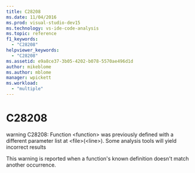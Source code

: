 ```yaml
---
title: C28208
ms.date: 11/04/2016
ms.prod: visual-studio-dev15
ms.technology: vs-ide-code-analysis
ms.topic: reference
f1_keywords:
  - "C28208"
helpviewer_keywords:
  - "C28208"
ms.assetid: e9a8ce37-3b05-4202-b078-5570ae496d1d
author: mikeblome
ms.author: mblome
manager: wpickett
ms.workload:
  - "multiple"
---
```

# C28208
warning C28208: Function \<function> was previously defined with a different parameter list at \<file>(\<line>). Some analysis tools will yield incorrect results

 This warning is reported when a function's known definition doesn't match another occurrence.